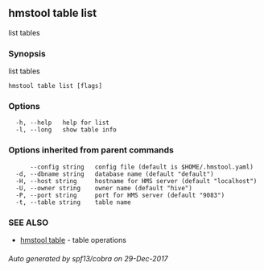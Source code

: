 ## hmstool table list

list tables

### Synopsis

list tables

```
hmstool table list [flags]
```

### Options

```
  -h, --help   help for list
  -l, --long   show table info
```

### Options inherited from parent commands

```
      --config string   config file (default is $HOME/.hmstool.yaml)
  -d, --dbname string   database name (default "default")
  -H, --host string     hostname for HMS server (default "localhost")
  -U, --owner string    owner name (default "hive")
  -P, --port string     port for HMS server (default "9083")
  -t, --table string    table name
```

### SEE ALSO

* [hmstool table](hmstool_table.md)	 - table operations

###### Auto generated by spf13/cobra on 29-Dec-2017
